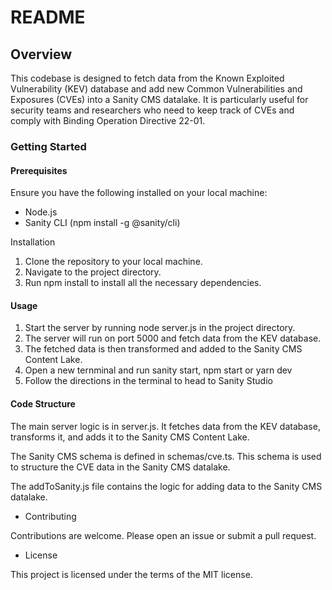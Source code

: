
# README

## Overview
This codebase is designed to fetch data from the Known Exploited Vulnerability (KEV) database and add new Common Vulnerabilities and Exposures (CVEs) into a Sanity CMS datalake. It is particularly useful for security teams and researchers who need to keep track of CVEs and comply with Binding Operation Directive 22-01.
### Getting Started
#### Prerequisites
Ensure you have the following installed on your local machine:
- Node.js
- Sanity CLI (npm install -g @sanity/cli)

Installation
1. Clone the repository to your local machine.
2. Navigate to the project directory.
3. Run npm install to install all the necessary dependencies.
#### Usage
1. Start the server by running node server.js in the project directory.
2. The server will run on port 5000 and fetch data from the KEV database.
3. The fetched data is then transformed and added to the Sanity CMS Content Lake.
4. Open a new ternminal and run sanity start, npm start or yarn dev
5. Follow the directions in the terminal to head to Sanity Studio
#### Code Structure
The main server logic is in server.js. It fetches data from the KEV database, transforms it, and adds it to the Sanity CMS Content Lake.


The Sanity CMS schema is defined in schemas/cve.ts. This schema is used to structure the CVE data in the Sanity CMS datalake.

The addToSanity.js file contains the logic for adding data to the Sanity CMS datalake.
- Contributing

Contributions are welcome. Please open an issue or submit a pull request.

- License

This project is licensed under the terms of the MIT license.